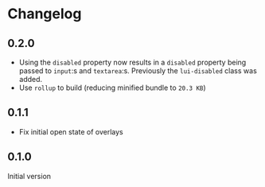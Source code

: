 # Changelog

## 0.2.0

- Using the `disabled` property now results in a `disabled` property being passed to `input`:s and `textarea`:s. Previously the `lui-disabled` class was added.
- Use `rollup` to build (reducing minified bundle to `20.3 KB`)

## 0.1.1

- Fix initial open state of overlays

## 0.1.0

Initial version
